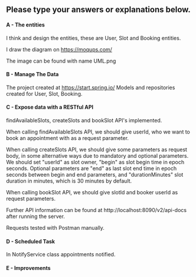 ## Please type your answers or explanations below.
#### A - The entities
I think and design the entities, these are User, Slot and Booking entities.

I draw the diagram on https://moqups.com/

The image can be found with name UML.png

#### B - Manage The Data

The project created at https://start.spring.io/ 
Models and repositories created for User, Slot, Booking.

#### C - Expose data with a RESTful API

findAvailableSlots, createSlots and bookSlot API's implemented.

When calling findAvailableSlots API, we should give userId, who we want to book an appointment with as a request parameter.

When calling createSlots API, we should give some parameters as request body, in some alternative ways due to mandatory and optional parameters.
We should set "userId" as slot owner, "begin" as slot begin time in epoch seconds.
Optional parameters are "end" as last slot end time in epoch seconds between begin and end parameters, and "durationMinutes" slot duration in minutes, which is 30 minutes by default.

When calling bookSlot API, we should give slotId and booker userId as request parameters.

Further API information can be found at http://localhost:8090/v2/api-docs after running the server.

Requests tested with Postman manually.

#### D - Scheduled Task

In NotifyService class appointments notified.

#### E - Improvements
